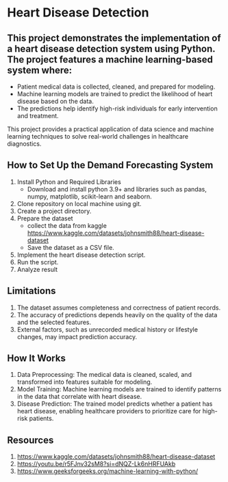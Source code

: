 # Heart Disease Detection
## This project demonstrates the implementation of a heart disease detection system using Python. The project features a machine learning-based system where:

- Patient medical data is collected, cleaned, and prepared for modeling.
- Machine learning models are trained to predict the likelihood of heart disease based on the data.
- The predictions help identify high-risk individuals for early intervention and treatment.

This project provides a practical application of data science and machine learning techniques to solve real-world challenges in healthcare diagnostics.

## How to Set Up the Demand Forecasting System

1. Install Python and Required Libraries
   - Download and install python 3.9+ and libraries such as pandas, numpy, matplotlib, scikit-learn and seaborn.
2. Clone repository on local machine using git.
3. Create a project directory.
4. Prepare the dataset
   - collect the data from kaggle https://www.kaggle.com/datasets/johnsmith88/heart-disease-dataset
   - Save the dataset as a CSV file.
5. Implement the heart disease detection script.
6. Run the script.
7. Analyze result

## Limitations
1. The dataset assumes completeness and correctness of patient records.
2. The accuracy of predictions depends heavily on the quality of the data and the selected features.
3. External factors, such as unrecorded medical history or lifestyle changes, may impact prediction accuracy.

## How It Works
1. Data Preprocessing: The medical data is cleaned, scaled, and transformed into features suitable for modeling.
2. Model Training: Machine learning models are trained to identify patterns in the data that correlate with heart disease.
3. Disease Prediction: The trained model predicts whether a patient has heart disease, enabling healthcare providers to prioritize care for high-risk patients.

## Resources
1. https://www.kaggle.com/datasets/johnsmith88/heart-disease-dataset
2. https://youtu.be/r5FJnv32sM8?si=dNQZ-Lk6nHRFUAkb
3. https://www.geeksforgeeks.org/machine-learning-with-python/

